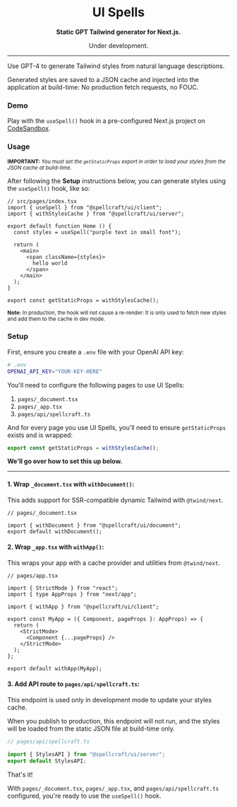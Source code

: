 <center>
  <h1>UI Spells</h1>

  <b>Static GPT Tailwind generator for Next.js.</b>

  Under development.

  <hr>
</center>

Use GPT-4 to generate Tailwind styles from natural language descriptions.

Generated styles are saved to a JSON cache and injected into the application at
build-time: No production fetch requests, no FOUC.

### Demo

Play with the `useSpell()` hook in a pre-configured Next.js project on [CodeSandbox](https://codesandbox.io/p/sandbox/ui-6uofyc?file=%2FREADME.md%3A10%2C17).

### Usage

<sub>**IMPORTANT:** _You must set the `getStaticProps` export in order to load
your styles from the JSON cache at build-time._</sub>

After following the **Setup** instructions below, you can generate styles using
the `useSpell()` hook, like so:

```tsx
// src/pages/index.tsx
import { useSpell } from "@spellcraft/ui/client";
import { withStylesCache } from "@spellcraft/ui/server";

export default function Home () {
  const styles = useSpell("purple text in small font");

  return (
    <main>
      <span className={styles}>
        hello world
      </span>
    </main>
  );
}

export const getStaticProps = withStylesCache();
```

<sub>**Note:** In production, the hook will not cause a re-render: It is only
used to fetch new styles and add them to the cache in dev mode.</sub>

### Setup

First, ensure you create a `.env` file with your OpenAI API key:

```sh
# .env
OPENAI_API_KEY="YOUR-KEY-HERE"
```

You'll need to configure the following pages to use UI Spells:

1. `pages/_document.tsx`
2. `pages/_app.tsx`
3. `pages/api/spellcraft.ts`

And for every page you use UI Spells, you'll need to ensure `getStaticProps`
exists and is wrapped:

```ts
export const getStaticProps = withStylesCache();
```

**We'll go over how to set this up below.**

---

#### 1. Wrap `_document.tsx` with `withDocument()`:

This adds support for SSR-compatible dynamic Tailwind with `@twind/next`. 

```tsx
// pages/_document.tsx

import { withDocument } from "@spellcraft/ui/document";
export default withDocument();
```

#### 2. Wrap `_app.tsx` with `withApp()`:

This wraps your app with a cache provider and utilities from `@twind/next`.

```tsx
// pages/app.tsx

import { StrictMode } from "react";
import { type AppProps } from "next/app";

import { withApp } from "@spellcraft/ui/client";

export const MyApp = ({ Component, pageProps }: AppProps) => {
  return (
    <StrictMode>
      <Component {...pageProps} />
    </StrictMode>
  );
};

export default withApp(MyApp);
```

#### 3. Add API route to `pages/api/spellcraft.ts`:

This endpoint is used only in development mode to update your styles cache.

When you publish to production, this endpoint will not run, and the styles will
be loaded from the static JSON file at build-time only.

```ts
// pages/api/spellcraft.ts

import { StylesAPI } from "@spellcraft/ui/server";
export default StylesAPI;
```

That's it! 

With `pages/_document.tsx`, `pages/_app.tsx`, and `pages/api/spellcraft.ts`
configured, you're ready to use the `useSpell()` hook.
